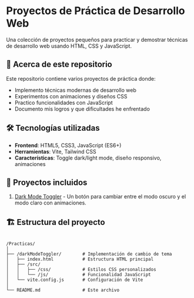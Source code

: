 # Proyectos de Práctica de Desarrollo Web

Una colección de proyectos pequeños para practicar y demostrar técnicas de desarrollo web usando HTML, CSS y JavaScript.

## 📌 Acerca de este repositorio

Este repositorio contiene varios proyectos de práctica donde:
- Implemento técnicas modernas de desarrollo web
- Experimentos con animaciones y diseños CSS
- Practico funcionalidades con JavaScript
- Documento mis logros y que dificultades he enfrentado

## 🛠️ Tecnologías utilizadas

- **Frontend**: HTML5, CSS3, JavaScript (ES6+)
- **Herramientas**: Vite, Tailwind CSS
- **Características**: Toggle dark/light mode, diseño responsivo, animaciones

## 🚀 Proyectos incluidos

1. [Dark Mode Toggler](./Efectos/darkModeToggler) - Un botón para cambiar entre el modo oscuro y el modo claro con animaciones.

## 🏗️ Estructura del proyecto

```plaintext

/Practicas/
│
├── /darkModeToggler/        # Implementación de cambio de tema
│   ├── index.html           # Estructura HTML principal
│   ├── /src/
│   │   ├── /css/            # Estilos CSS personalizados
│   │   └── /js/             # Funcionalidad JavaScript
│   └── vite.config.js       # Configuración de Vite
│
└── README.md                # Este archivo
```